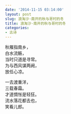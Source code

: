 ```yaml
---
date: '2014-11-15 03:14:00'
layout: post
slug: 浪淘沙·南开的秋与哥村的冬
title: 浪淘沙·南开的秋与哥村的冬
categories:
- 古诗
---
```

秋雁指南乡，  
白水流觞，  
当时只道是寻常。  
为与西风谋两阙，  
放任心凉。

一去渡重洋，  
三载春霜。  
才道惆怅是轻狂。  
流水落花都去也，  
笑看儿郎。

